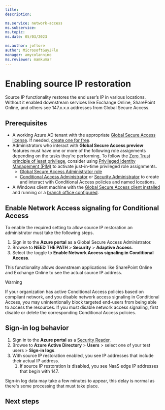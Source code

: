 ```yaml
---
title: 
description: 

ms.service: network-access
ms.subservice: 
ms.topic: 
ms.date: 05/03/2023

ms.author: joflore
author: MicrosoftGuyJFlo
manager: amycolannino
ms.reviewer: mamkumar
---
```

# Enabling source IP restoration

Source IP functionality restores the end user’s IP in various locations. Without it enabled downstream services like Exchange Online, SharePoint Online, and others see 147.x.x.x addresses from Global Secure Access. 

## Prerequisites

* A working Azure AD tenant with the appropriate [Global Secure Access license](NEED-LINK-TO-DOC). If needed, [create one for free](https://azure.microsoft.com/free/?WT.mc_id=A261C142F).
* Administrators who interact with **Global Secure Access preview** features must have one or more of the following role assignments depending on the tasks they're performing. To follow the [Zero Trust principle of least privilege](/security/zero-trust/), consider using [Privileged Identity Management (PIM)](/azure/active-directory/privileged-identity-management/pim-configure) to activate just-in-time privileged role assignments.
   * [Global Secure Access Administrator role](/azure/active-directory/privileged-identity-management/how-to-manage-admin-access#global-secure-access-administrator-role)
   * [Conditional Access Administrator](/azure/active-directory/roles/permissions-reference#conditional-access-administrator) or [Security Administrator](/azure/active-directory/roles/permissions-reference#security-administrator) to create and interact with Conditional Access policies and named locations.
* A Windows client machine with the [Global Secure Access client installed](how-to-install-windows-client.md) and running or a [branch office configured](how-to-create-branch-office-location.md).

## Enable Network Access signaling for Conditional Access

To enable the required setting to allow source IP restoration an administrator must take the following steps.

1. Sign in to the **Azure portal** as a Global Secure Access Administrator.
1. Browse to **NEED THE PATH** > **Security** > **Adaptive Access**.
1. Select the toggle to **Enable Network Access signaling in Conditional Access**.

This functionality allows downstream applications like SharePoint Online and Exchange Online to see the actual source IP address.

> [!WARNING]
> If your organization has active Conditional Access policies based on compliant network, and you disable network access signaling in Conditional Access, you may unintentionally block targeted end-users from being able to access the resources. If you must disable network access signaling, first disable or delete the corresponding Conditional Access policies. 

## Sign-in log behavior

1. Sign in to the **Azure portal** as a [Security Reader](/azure/active-directory/roles/permissions-reference#security-reader).
1. Browse to **Azure Active Directory** > **Users** > select one of your test users > **Sign-in logs**.
1. With source IP restoration enabled, you see IP addresses that include their actual IP address. 
   1. If source IP restoration is disabled, you see NaaS edge IP addresses that begin with 147.

Sign-in log data may take a few minutes to appear, this delay is normal as there's some processing that must take place.

## Next steps
